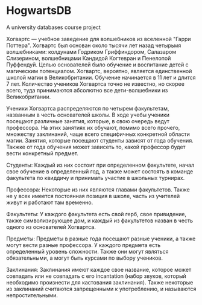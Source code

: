 # HogwartsDB
A university databases course project

Хогвартс — учебное заведение для волшебников из вселенной "Гарри Поттера".
Хогвартс был основан около тысячи лет назад четырьмя волшебниками: колдунами Годриком Гриффиндором, Салазаром Слизерином, волшебницами Кандидой Когтевран и Пенелопой Пуффендуй. Целью основателей было обучение и воспитание детей с магическим потенциалом.
Хогвартс, вероятно, является единственной школой магии в Великобритании. Обучение начинается в 11 лет и длится 7 лет. Количество учеников Хогвартса точно не известно, но скорее всего, туда принимаются абсолютно все дети-волшебники из Великобритании.

Ученики Хогвартса распределяются по четырем факультетам, названным в честь основателей школы. В ходе учебы ученики посещают различные занятия, которые, в свою очередь ведут профессора. На этих занятиях их обучают, помимо всего прочего, множеству заклинаний, чаще всего специфичных конкретной области магии.
Занятия, которые посещают студенты зависят от года обучения. Такжке от года обучения может зависеть то, какой профессор будет вести конкретный предмет.

Студенты:
Каждый из них состоит при определенном факультете, начал свое обучение в определенный год, а также может состоять в команде факультета по квиддичу и принимать участие в школьных турнирах.

Профессора:
Некоторые из них являются главами факультетов. Также не у всех имеется постоянная позиция в школе, часть из учителей живут и работают там временно.

Факультеты:
У каждого факультета есть свой герб, свое привидение, также символизирующее дом, и каждый из факультетов назван в честь одного из основателей Хогвартса.

Предметы:
Предметы в разные года посещают разные ученики, а также могут вести разные профессора. У каждого предмета есть определенный уровень сложности. Также они могут являться обязательными, а могут быть курсами по выбору учеников.

Заклинания:
Заклинания имеют каждое свое название, которое может совпадать или не совпадать с его incantation (набор звуков, который необходимо произнести для кастования заклинания). Также некоторые из заклинаний считаются запрещенными к употреблению, и называются непростительными.
